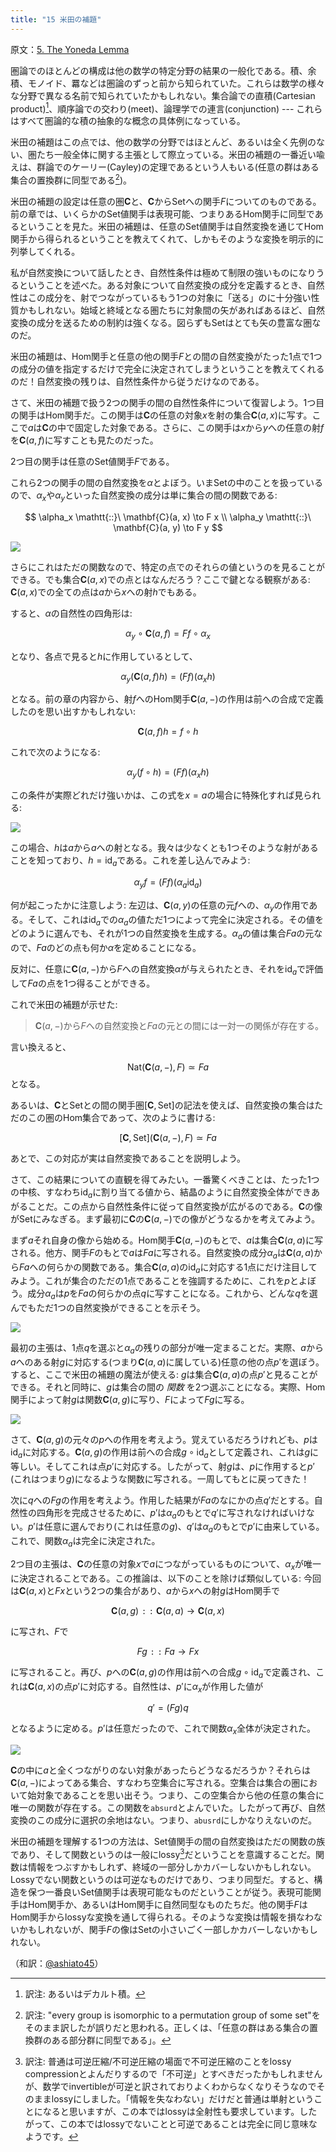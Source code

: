 ```yaml
---
title: "15 米田の補題"
---
```


原文：[5. The Yoneda Lemma ](https://bartoszmilewski.com/2015/09/01/the-yoneda-lemma/)

圏論でのほとんどの構成は他の数学の特定分野の結果の一般化である。積、余積、モノイド、羃などは圏論のずっと前から知られていた。これらは数学の様々な分野で異なる名前で知られていたかもしれない。集合論での直積(Cartesian product)[^1]、順序論での交わり(meet)、論理学での連言(conjunction) --- これらはすべて圏論的な積の抽象的な概念の具体例になっている。

米田の補題はこの点では、他の数学の分野ではほとんど、あるいは全く先例のない、圏たち一般全体に関する主張として際立っている。米田の補題の一番近い喩えは、群論でのケーリー(Cayley)の定理であるという人もいる(任意の群はある集合の置換群に同型である[^2])。

米田の補題の設定は任意の圏$\mathbf{C}$と、$\mathbf{C}$から$\mathrm{Set}$への関手$F$についてのものである。前の章では、いくらかの$\mathrm{Set}$値関手は表現可能、つまりあるHom関手に同型であるということを見た。米田の補題は、任意の$\mathrm{Set}$値関手は自然変換を通じてHom関手から得られるということを教えてくれて、しかもそのような変換を明示的に列挙してくれる。

私が自然変換について話したとき、自然性条件は極めて制限の強いものになりうるということを述べた。ある対象について自然変換の成分を定義するとき、自然性はこの成分を、射でつながっているもう1つの対象に「送る」のに十分強い性質かもしれない。始域と終域となる圏たちに対象間の矢があればあるほど、自然変換の成分を送るための制約は強くなる。図らずも$\mathrm{Set}$はとても矢の豊富な圏なのだ。

米田の補題は、Hom関手と任意の他の関手$F$との間の自然変換がたった1点で1つの成分の値を指定するだけで完全に決定されてしまうということを教えてくれるのだ！自然変換の残りは、自然性条件から従うだけなのである。

さて、米田の補題で扱う2つの関手の間の自然性条件について復習しよう。1つ目の関手はHom関手だ。この関手は$\mathbf{C}$の任意の対象$x$を射の集合$\mathbf{C}(a, x)$に写す。ここで$a$は$\mathbf{C}$の中で固定した対象である。さらに、この関手は$x$から$y$への任意の射$f$を$\mathbf{C}(a, f)$に写すことも見たのだった。

2つ目の関手は任意の$\mathrm{Set}$値関手$F$である。

これら2つの関手の間の自然変換を$\alpha$とよぼう。いま$\mathrm{Set}$の中のことを扱っているので、$\alpha_x$や$\alpha_y$といった自然変換の成分は単に集合の間の関数である:

$$
\alpha_x \mathtt{::}\   \mathbf{C}(a, x) \to F x \\
\alpha_y \mathtt{::}\   \mathbf{C}(a, y) \to F y
$$

![](https://storage.googleapis.com/zenn-user-upload/4c7a0253f01ebb3d7cd64256.png)

さらにこれはただの関数なので、特定の点でのそれらの値というのを見ることができる。でも集合$\mathbf{C}(a, x)$での点とはなんだろう？ここで鍵となる観察がある: $\mathbf{C}(a, x)$での全ての点は$a$から$x$への射$h$でもある。

すると、$\alpha$の自然性の四角形は:

$$
\alpha_y \circ \mathbf{C}(a, f) = F f \circ \alpha_x
$$

となり、各点で見ると$h$に作用しているとして、

$$
\alpha_y (\mathbf{C}(a, f) h) = (F f) (\alpha_x h)
$$

となる。前の章の内容から、射$f$へのHom関手$\mathbf{C}(a, -)$の作用は前への合成で定義したのを思い出すかもしれない:

$$
\mathbf{C}(a, f) h = f \circ h
$$

これで次のようになる:

$$
\alpha_y (f \circ h) = (F f) (\alpha_x h)
$$

この条件が実際どれだけ強いかは、この式を$x=a$の場合に特殊化すれば見られる:

![](https://storage.googleapis.com/zenn-user-upload/758b73bd662e0ccdff1897ea.png)

この場合、$h$は$a$から$a$への射となる。我々は少なくとも1つそのような射があることを知っており、$h=\mathrm{id}_a$である。これを差し込んでみよう:

$$
\alpha_y f = (F f) (\alpha_a \mathrm{id}_a)
$$

何が起こったかに注意しよう: 左辺は、$\mathbf{C}(a, y)$の任意の元$f$への、$\alpha_y$の作用である。そして、これは$\mathrm{id}_a$での$\alpha_a$の値ただ1つによって完全に決定される。その値をどのように選んでも、それが1つの自然変換を生成する。$\alpha_a$の値は集合$F a$の元なので、$F a$のどの点も何か$\alpha$を定めることになる。

反対に、任意に$\mathbf{C}(a, -)$から$F$への自然変換$\alpha$が与えられたとき、それを$\mathrm{id}_a$で評価して$F a$の点を1つ得ることができる。

これで米田の補題が示せた:

> $\mathbf{C}(a, -)$から$F$への自然変換と$F a$の元との間には一対一の関係が存在する。

言い換えると、

$$
\mathrm{Nat}(\mathbf{C}(a, -), F) \simeq F a
$$
となる。

あるいは、$\mathbf{C}$と$\mathrm{Set}$との間の関手圏$[\mathbf{C}, \mathrm{Set}]$の記法を使えば、自然変換の集合はただのこの圏のHom集合であって、次のように書ける:

$$
[\mathbf{C}, \mathrm{Set}](\mathbf{C}(a, -), F) \simeq F a
$$

あとで、この対応が実は自然変換であることを説明しよう。

さて、この結果についての直観を得てみたい。一番驚くべきことは、たった1つの中核、すなわち$\mathrm{id}_a$に割り当てる値から、結晶のように自然変換全体ができあがることだ。この点から自然性条件に従って自然変換が広がるのである。$\mathbf{C}$の像が$\mathrm{Set}$にみなぎる。まず最初に$\mathbf{C}$の$\mathbf{C}(a, -)$での像がどうなるかを考えてみよう。

まず$a$それ自身の像から始める。Hom関手$\mathbf{C}(a, -)$のもとで、$a$は集合$\mathbf{C}(a, a)$に写される。他方、関手$F$のもとで$a$は$F a$に写される。自然変換の成分$\alpha_a$は$\mathbf{C}(a, a)$から$F a$への何らかの関数である。集合$\mathbf{C}(a, a)$の$\mathrm{id}_a$に対応する1点にだけ注目してみよう。これが集合のただの1点であることを強調するために、これを$p$とよぼう。成分$\alpha_a$は$p$を$F a$の何らかの点$q$に写すことになる。これから、どんな$q$を選んでもただ1つの自然変換ができることを示そう。


![](https://storage.googleapis.com/zenn-user-upload/62f6346a7a5a8290ff44a913.png)

最初の主張は、1点$q$を選ぶと$\alpha_a$の残りの部分が唯一定まることだ。実際、$a$から$a$へのある射$g$に対応する(つまり$\mathbf{C}(a, a)$に属している)任意の他の点$p'$を選ぼう。すると、ここで米田の補題の魔法が使える: $g$は集合$\mathbf{C}(a, a)$の点$p'$と見ることができる。それと同時に、$g$は集合の間の *関数* を2つ選ぶことになる。実際、Hom関手によって射$g$は関数$\mathbf{C}(a, g)$に写り、$F$によって$F g$に写る。


![](https://storage.googleapis.com/zenn-user-upload/983da5afdbcf802a0aa33e54.png)

さて、$\mathbf{C}(a, g)$の元々の$p$への作用を考えよう。覚えているだろうけれども、$p$は$\mathrm{id}_a$に対応する。$\mathbf{C}(a, g)$の作用は前への合成$g\circ \mathrm{id}_a$として定義され、これは$g$に等しい。そしてこれは点$p'$に対応する。したがって、射$g$は、$p$に作用すると$p'$(これはつまり$g$)になるような関数に写される。一周してもとに戻ってきた！

次に$q$への$F g$の作用を考えよう。作用した結果が$F a$のなにかの点$q'$だとする。自然性の四角形を完成させるために、$p'$は$\alpha_a$のもとで$q'$に写されなければいけない。$p'$は任意に選んでおり(これは任意の$g$)、$q'$は$\alpha_a$のもとで$p'$に由来している。これで、関数$\alpha_a$は完全に決定された。

2つ目の主張は、$\mathbf{C}$の任意の対象$x$で$a$につながっているものについて、$\alpha_x$が唯一に決定されることである。この推論は、以下のことを除けば類似している: 今回は$\mathbf{C}(a, x)$と$F x$という2つの集合があり、$a$から$x$への射$g$はHom関手で

$$
\mathbf{C}(a, g) \mathtt{::}\   \mathbf{C}(a, a) \to \mathbf{C}(a, x)
$$

に写され、$F$で

$$
F g \mathtt{::}\   F a \to F x
$$

に写されること。再び、$p$への$\mathbf{C}(a, g)$の作用は前への合成$g\circ \mathrm{id}_a$で定義され、これは$\mathbf{C}(a, x)$の点$p'$に対応する。自然性は、$p'$に$\alpha_x$が作用した値が

$$
q' = (F g) q
$$

となるように定める。$p'$は任意だったので、これで関数$\alpha_x$全体が決定された。

![](https://storage.googleapis.com/zenn-user-upload/cc6392c30b06d6314182f57a.png)

$\mathbf{C}$の中に$a$と全くつながりのない対象があったらどうなるだろうか？それらは$\mathbf{C}(a, -)$によってある集合、すなわち空集合に写される。空集合は集合の圏において始対象であることを思い出そう。つまり、この空集合から他の任意の集合に唯一の関数が存在する。この関数を`absurd`とよんでいた。したがって再び、自然変換のこの成分に選択の余地はない。つまり、`abusrd`にしかなりえないのだ。

米田の補題を理解する1つの方法は、$\mathrm{Set}$値関手の間の自然変換はただの関数の族であり、そして関数というのは一般にlossy[^3]だということを意識することだ。関数は情報をつぶすかもしれず、終域の一部分しかカバーしないかもしれない。Lossyでない関数というのは可逆なものだけであり、つまり同型だ。すると、構造を保つ一番良い$\mathrm{Set}$値関手は表現可能なものだということが従う。表現可能関手はHom関手か、あるいはHom関手に自然同型なものたちだ。他の関手$F$はHom関手からlossyな変換を通して得られる。そのような変換は情報を損なわないかもしれないが、関手$F$の像は$\mathrm{Set}$の小さいごく一部しかカバーしないかもしれない。


[^1]: 訳注: あるいはデカルト積。
[^2]: 訳注: "every group is isomorphic to a permutation group of some set"をそのまま訳したが誤りだと思われる。正しくは、「任意の群はある集合の置換群のある部分群に同型である」。
[^3]: 訳注: 普通は可逆圧縮/不可逆圧縮の場面で不可逆圧縮のことをlossy compressionとよんだりするので「不可逆」とすべきだったかもしれませんが、数学でinvertibleが可逆と訳されておりよくわからなくなりそうなのでそのままlossyにしました。「情報を失なわない」だけだと普通は単射ということになると思いますが、この本ではlossyは全射性も要求しています。したがって、この本ではlossyでないことと可逆であることは完全に同じ意味なようです。


（和訳：[@ashiato45](https://twitter.com/ashiato45)）

